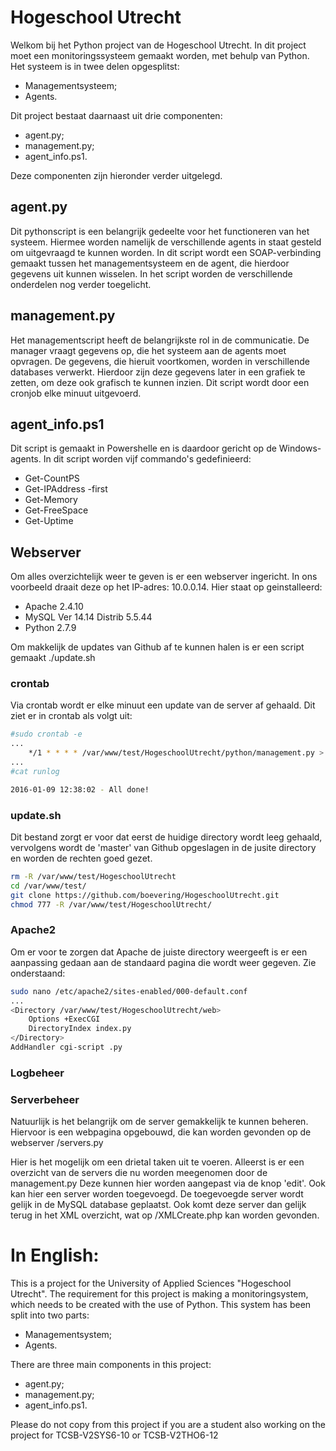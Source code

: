 # Hogeschool Utrecht

Welkom bij het Python project van de Hogeschool Utrecht. In dit project moet een monitoringssysteem gemaakt worden, met behulp van Python.
Het systeem is in twee delen opgesplitst:
-   Managementsysteem;
-   Agents.

Dit project bestaat daarnaast uit drie componenten:
-   agent.py;
-   management.py;
-   agent_info.ps1.

Deze componenten zijn hieronder verder uitgelegd.

## agent.py
Dit pythonscript is een belangrijk gedeelte voor het functioneren van het systeem. Hiermee worden namelijk de verschillende agents in staat gesteld om uitgevraagd te kunnen worden.
In dit script wordt een SOAP-verbinding gemaakt tussen het managementsysteem en de agent, die hierdoor gegevens uit kunnen wisselen.
In het script worden de verschillende onderdelen nog verder toegelicht.

## management.py
Het managementscript heeft de belangrijkste rol in de communicatie. De manager vraagt gegevens op, die het systeem aan de agents moet opvragen.
De gegevens, die hieruit voortkomen, worden in verschillende databases verwerkt.
Hierdoor zijn deze gegevens later in een grafiek te zetten, om deze ook grafisch te kunnen inzien.
Dit script wordt door een cronjob elke minuut uitgevoerd.

## agent_info.ps1
Dit script is gemaakt in Powershelle en is daardoor gericht op de Windows-agents. In dit script worden vijf commando's gedefinieerd:
-   Get-CountPS
-   Get-IPAddress -first
-   Get-Memory
-   Get-FreeSpace
-   Get-Uptime

## Webserver
Om alles overzichtelijk weer te geven is er een webserver ingericht.
In ons voorbeeld draait deze op het IP-adres: 10.0.0.14.
Hier staat op geinstalleerd:
- Apache 2.4.10
- MySQL  Ver 14.14 Distrib 5.5.44
- Python 2.7.9

Om makkelijk de updates van Github af te kunnen halen is er een script gemaakt ./update.sh

### crontab
Via crontab wordt er elke minuut een update van de server af gehaald.
Dit ziet er in crontab als volgt uit:

```bash
#sudo crontab -e
...
    */1 * * * * /var/www/test/HogeschoolUtrecht/python/management.py > /home/pi/runlog
...
#cat runlog

2016-01-09 12:38:02 - All done!
```

### update.sh
Dit bestand zorgt er voor dat eerst de huidige directory wordt leeg gehaald, vervolgens wordt de 'master' van Github opgeslagen in de jusite directory en worden de rechten goed gezet.

```bash
rm -R /var/www/test/HogeschoolUtrecht
cd /var/www/test/
git clone https://github.com/boevering/HogeschoolUtrecht.git
chmod 777 -R /var/www/test/HogeschoolUtrecht/
```

### Apache2
Om er voor te zorgen dat Apache de juiste directory weergeeft is er een aanpassing gedaan aan de standaard pagina die wordt weer gegeven.
Zie onderstaand:

```bash
sudo nano /etc/apache2/sites-enabled/000-default.conf
...
<Directory /var/www/test/HogeschoolUtrecht/web>
    Options +ExecCGI
    DirectoryIndex index.py
</Directory>
AddHandler cgi-script .py
```

### Logbeheer


### Serverbeheer
Natuurlijk is het belangrijk om de server gemakkelijk te kunnen beheren.
Hiervoor is een webpagina opgebouwd, die kan worden gevonden op de webserver /servers.py

Hier is het mogelijk om een drietal taken uit te voeren.
Alleerst is er een overzicht van de servers die nu worden meegenomen door de management.py
Deze kunnen hier worden aangepast via de knop 'edit'.
Ook kan hier een server worden toegevoegd.
De toegevoegde server wordt gelijk in de MySQL database geplaatst.
Ook komt deze server dan gelijk terug in het XML overzicht, wat op /XMLCreate.php kan worden gevonden.



# In English:
This is a project for the University of Applied Sciences "Hogeschool Utrecht". The requirement for this project is making a monitoringsystem, which needs to be created with the use of Python.
This system has been split into two parts: 
-   Managementsystem;
-   Agents.

There are three main components in this project:
-   agent.py;
-   management.py;
-   agent_info.ps1.

Please do not copy from this project if you are a student also working on the project for TCSB-V2SYS6-10 or TCSB-V2THO6-12